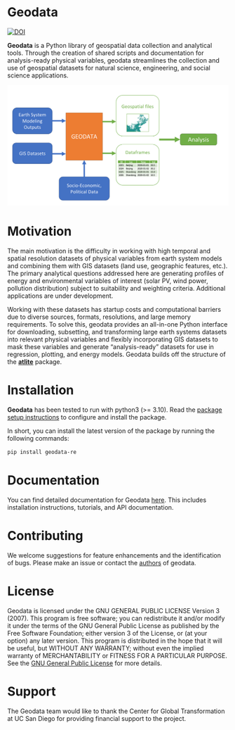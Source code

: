 # Geodata

[![DOI](https://zenodo.org/badge/218690319.svg)](https://zenodo.org/badge/latestdoi/218690319)

**Geodata** is a Python library of geospatial data collection and
analytical tools. Through the creation of shared scripts and
documentation for analysis-ready physical variables, geodata streamlines
the collection and use of geospatial datasets for natural science,
engineering, and social science applications.

![png](docs/source/_static/images/geodata_workflow_chart.png)


# Motivation
The main motivation is the difficulty in working with high temporal and
spatial resolution datasets of physical variables from earth system
models and combining them with GIS datasets (land use, geographic
features, etc.). The primary analytical questions addressed here are
generating profiles of energy and environmental variables of interest
(solar PV, wind power, pollution distribution) subject to suitability and
weighting criteria. Additional applications are under development.

Working with these datasets has startup costs and computational barriers
due to diverse sources, formats, resolutions, and large memory
requirements. To solve this, geodata provides an all-in-one Python
interface for downloading, subsetting, and transforming large earth
systems datasets into relevant physical variables and flexibly
incorporating GIS datasets to mask these variables and generate
“analysis-ready” datasets for use in regression, plotting, and energy
models. Geodata builds off the structure of the [**atlite**](https://github.com/PyPSA/atlite) package.

# Installation
**Geodata** has been tested to run with python3 (>= 3.10). Read the [package setup instructions](https://geodata.readthedocs.io/en/latest/quick_start/packagesetup.html) to configure and install the package.

In short, you can install the latest version of the package by running the following commands:

```bash
pip install geodata-re
```

# Documentation
You can find detailed documentation for Geodata [here](https://geodata.readthedocs.io/en/latest/). This includes installation instructions, tutorials, and API documentation.

# Contributing
We welcome suggestions for feature enhancements and the identification of bugs. Please make an issue or contact the [authors](https://pwrlab.org/about.html) of geodata.


# License
Geodata is licensed under the GNU GENERAL PUBLIC LICENSE Version 3 (2007). This program is free software; you can redistribute it and/or modify it under the terms of the GNU General Public License as published by the Free Software Foundation; either version 3 of the License, or (at your option) any later version. This program is distributed in the hope that it will be useful, but WITHOUT ANY WARRANTY; without even the implied warranty of MERCHANTABILITY or FITNESS FOR A PARTICULAR PURPOSE. See the [GNU General Public License](LICENSE) for more details.

# Support
The Geodata team would like to thank the Center for Global Transformation at UC San Diego for providing financial support to the project.
